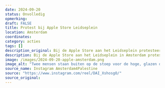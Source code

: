 ```yaml
---
date: 2024-09-20
status: Onvolledig
opmerking: 
draft: FALSE
title: Protest bij Apple Store Leidseplein
location: Amsterdam
coordinates: 
category: acties
tags: []
description_original: Bij de Apple Store aan het Leidseplein protesteert een groep van zo'n acht mensen tegen Apple's betrokkenheid bij de genocides in Cogno en Palestina.
description: Bij de Apple Store aan het Leidseplein in Amsterdam protesteert een groep van zo'n acht mensen tegen Apple's betrokkenheid bij de genocides in Congo en Palestina.
image: /images/2024-09-20-apple-amsterdam.png
image_alt: "Twee mensen staan buiten op de stoep voor de hoge, glazen deuren van de ingang van een gebouw. Achter hen staat een bewaker met een blauw hesje aan. Eén van de personen heeft een Congolese vlag vast, de ander de Palestijnse. Samen dragen de personen een spandoek met daarop de in zwarte en rode letters de tekst: 'Apple is betrokken bij genocide in Congo en Palestina. Koop geen nieuwe iPhone.'"
source_name: Instagram Amsterdam4Palestine
source: "https://www.instagram.com/reel/DAI_XshosgO/"
source_original: 
---
```

